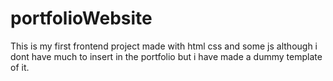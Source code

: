 # portfolioWebsite
 This is my first frontend project made with html css and some js although i dont have much to insert in the portfolio but i have made a dummy template of it.
